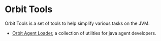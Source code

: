 Orbit Tools
============

Orbit Tools is a set of tools to help simplify various tasks on the JVM.

- [Orbit Agent Loader](agent-loaded/),  a collection of utilities for java agent developers.
